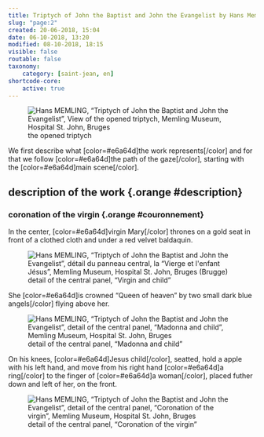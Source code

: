 ```yaml
---
title: Triptych of John the Baptist and John the Evangelist by Hans Memling
slug: "page:2"
created: 20-06-2018, 15:04
date: 06-10-2018, 13:20
modified: 08-10-2018, 18:15
visible: false
routable: false
taxonomy:
    category: [saint-jean, en]
shortcode-core:
    active: true
---
```

<figure><picture>
<source
sizes="(max-width: 767px) 98vw, (min-width: 959px) 50vw, 86vw"
srcset="
/user/sites/docs/pages/01.home/06.bruges/01.hopital-saint-jean/01.saint-jean/02.saint-jean_2/saint-jean_4-280.webp 280w,
/user/sites/docs/pages/01.home/06.bruges/01.hopital-saint-jean/01.saint-jean/02.saint-jean_2/saint-jean_4-380.webp 380w,
/user/sites/docs/pages/01.home/06.bruges/01.hopital-saint-jean/01.saint-jean/02.saint-jean_2/saint-jean_4-480.webp 480w,
/user/sites/docs/pages/01.home/06.bruges/01.hopital-saint-jean/01.saint-jean/02.saint-jean_2/saint-jean_4-640.webp 640w,
/user/sites/docs/pages/01.home/06.bruges/01.hopital-saint-jean/01.saint-jean/02.saint-jean_2/saint-jean_4-840.webp 840w,
/user/sites/docs/pages/01.home/06.bruges/01.hopital-saint-jean/01.saint-jean/02.saint-jean_2/saint-jean_4-1280.webp 1280w,
/user/sites/docs/pages/01.home/06.bruges/01.hopital-saint-jean/01.saint-jean/02.saint-jean_2/saint-jean_4-1600.webp 1600w,
/user/sites/docs/pages/01.home/06.bruges/01.hopital-saint-jean/01.saint-jean/02.saint-jean_2/saint-jean_4-1920.webp 1920w"
type="image/webp" />
<img
src="/user/sites/docs/pages/01.home/06.bruges/01.hopital-saint-jean/01.saint-jean/02.saint-jean_2/saint-jean_4-640.jpg" title="Hans MEMLING, “Triptych of John the Baptist and John the Evangelist”, View of the opened triptych, Memling Museum, Hospital St. John, Bruges" alt="Hans MEMLING, “Triptych of John the Baptist and John the Evangelist”, View of the opened triptych, Memling Museum, Hospital St. John, Bruges" class="class-70-img"
sizes="(max-width: 767px) 98vw, (min-width: 959px) 50vw, 86vw"
srcset="
/user/sites/docs/pages/01.home/06.bruges/01.hopital-saint-jean/01.saint-jean/02.saint-jean_2/saint-jean_4-280.jpg 280w,
/user/sites/docs/pages/01.home/06.bruges/01.hopital-saint-jean/01.saint-jean/02.saint-jean_2/saint-jean_4-380.jpg 380w,
/user/sites/docs/pages/01.home/06.bruges/01.hopital-saint-jean/01.saint-jean/02.saint-jean_2/saint-jean_4-480.jpg 480w,
/user/sites/docs/pages/01.home/06.bruges/01.hopital-saint-jean/01.saint-jean/02.saint-jean_2/saint-jean_4-640.jpg 640w,
/user/sites/docs/pages/01.home/06.bruges/01.hopital-saint-jean/01.saint-jean/02.saint-jean_2/saint-jean_4-840.jpg 840w,
/user/sites/docs/pages/01.home/06.bruges/01.hopital-saint-jean/01.saint-jean/02.saint-jean_2/saint-jean_4-1280.jpg 1280w,
/user/sites/docs/pages/01.home/06.bruges/01.hopital-saint-jean/01.saint-jean/02.saint-jean_2/saint-jean_4-1600.jpg 1600w,
/user/sites/docs/pages/01.home/06.bruges/01.hopital-saint-jean/01.saint-jean/02.saint-jean_2/saint-jean_4-1920.jpg 1920w">
</picture><figcaption>the opened triptych</figcaption></figure>

We first describe what [color=#e6a64d]the work represents[/color] and for that we follow [color=#e6a64d]the path of the gaze[/color], starting with the [color=#e6a64d]main scene[/color].

## description of the work {.orange #description}

### coronation of the virgin {.orange #couronnement}

In the center, [color=#e6a64d]virgin Mary[/color] thrones on a gold seat in front of a clothed cloth and under a red velvet baldaquin. 

<figure><picture>
<source
sizes="(max-width: 767px) 98vw, (min-width: 959px) 50vw, 86vw"
srcset="
/user/sites/docs/pages/01.home/06.bruges/01.hopital-saint-jean/01.saint-jean/02.saint-jean_2/vierge-280.webp 280w,
/user/sites/docs/pages/01.home/06.bruges/01.hopital-saint-jean/01.saint-jean/02.saint-jean_2/vierge-380.webp 380w,
/user/sites/docs/pages/01.home/06.bruges/01.hopital-saint-jean/01.saint-jean/02.saint-jean_2/vierge-480.webp 480w,
/user/sites/docs/pages/01.home/06.bruges/01.hopital-saint-jean/01.saint-jean/02.saint-jean_2/vierge-640.webp 640w,
/user/sites/docs/pages/01.home/06.bruges/01.hopital-saint-jean/01.saint-jean/02.saint-jean_2/vierge-840.webp 840w,
/user/sites/docs/pages/01.home/06.bruges/01.hopital-saint-jean/01.saint-jean/02.saint-jean_2/vierge-1280.webp 1280w,
/user/sites/docs/pages/01.home/06.bruges/01.hopital-saint-jean/01.saint-jean/02.saint-jean_2/vierge-1600.webp 1600w,
/user/sites/docs/pages/01.home/06.bruges/01.hopital-saint-jean/01.saint-jean/02.saint-jean_2/vierge-1920.webp 1920w"
type="image/webp" />
<img
src="/user/sites/docs/pages/01.home/06.bruges/01.hopital-saint-jean/01.saint-jean/02.saint-jean_2/vierge-640.jpg" title="Hans MEMLING, “Triptych of John the Baptist and John the Evangelist”, detail of the central panel, “Virgin and child”, Memling Museum, Hospital St. John, Bruges (Brugge)" alt="Hans MEMLING, “Triptych of John the Baptist and John the Evangelist”, détail du panneau central, la “Vierge et l'enfant Jésus”, Memling Museum, Hospital St. John, Bruges (Brugge)" class="class-40-img"
sizes="(max-width: 767px) 98vw, (min-width: 959px) 50vw, 86vw"
srcset="
/user/sites/docs/pages/01.home/06.bruges/01.hopital-saint-jean/01.saint-jean/02.saint-jean_2/vierge-280.jpg 280w,
/user/sites/docs/pages/01.home/06.bruges/01.hopital-saint-jean/01.saint-jean/02.saint-jean_2/vierge-380.jpg 380w,
/user/sites/docs/pages/01.home/06.bruges/01.hopital-saint-jean/01.saint-jean/02.saint-jean_2/vierge-480.jpg 480w,
/user/sites/docs/pages/01.home/06.bruges/01.hopital-saint-jean/01.saint-jean/02.saint-jean_2/vierge-640.jpg 640w,
/user/sites/docs/pages/01.home/06.bruges/01.hopital-saint-jean/01.saint-jean/02.saint-jean_2/vierge-840.jpg 840w,
/user/sites/docs/pages/01.home/06.bruges/01.hopital-saint-jean/01.saint-jean/02.saint-jean_2/vierge-1280.jpg 1280w,
/user/sites/docs/pages/01.home/06.bruges/01.hopital-saint-jean/01.saint-jean/02.saint-jean_2/vierge-1600.jpg 1600w,
/user/sites/docs/pages/01.home/06.bruges/01.hopital-saint-jean/01.saint-jean/02.saint-jean_2/vierge-1920.jpg 1920w">
</picture><figcaption>detail of the central panel, “Virgin and child”</figcaption></figure>

She [color=#e6a64d]is crowned “Queen of heaven” by two small dark blue angels[/color] flying above her.

<figure><picture>
<source
sizes="(max-width: 767px) 98vw, (min-width: 959px) 50vw, 86vw"
srcset="
/user/sites/docs/pages/01.home/06.bruges/01.hopital-saint-jean/01.saint-jean/02.saint-jean_2/deux-anges-280.webp 280w,
/user/sites/docs/pages/01.home/06.bruges/01.hopital-saint-jean/01.saint-jean/02.saint-jean_2/deux-anges-380.webp 380w,
/user/sites/docs/pages/01.home/06.bruges/01.hopital-saint-jean/01.saint-jean/02.saint-jean_2/deux-anges-480.webp 480w,
/user/sites/docs/pages/01.home/06.bruges/01.hopital-saint-jean/01.saint-jean/02.saint-jean_2/deux-anges-640.webp 640w,
/user/sites/docs/pages/01.home/06.bruges/01.hopital-saint-jean/01.saint-jean/02.saint-jean_2/deux-anges-840.webp 840w,
/user/sites/docs/pages/01.home/06.bruges/01.hopital-saint-jean/01.saint-jean/02.saint-jean_2/deux-anges-1280.webp 1280w,
/user/sites/docs/pages/01.home/06.bruges/01.hopital-saint-jean/01.saint-jean/02.saint-jean_2/deux-anges-1600.webp 1600w,
/user/sites/docs/pages/01.home/06.bruges/01.hopital-saint-jean/01.saint-jean/02.saint-jean_2/deux-anges-1920.webp 1920w"
type="image/webp" />
<img
src="/user/sites/docs/pages/01.home/06.bruges/01.hopital-saint-jean/01.saint-jean/02.saint-jean_2/deux-anges-640.jpg" title="Hans MEMLING, “Triptych of John the Baptist and John the Evangelist”, detail of the central panel, “Madonna and child”, Memling Museum, Hospital St. John, Bruges" alt="Hans MEMLING, “Triptych of John the Baptist and John the Evangelist”, detail of the central panel, “Madonna and child”, Memling Museum, Hospital St. John, Bruges" class="class-70-img"
sizes="(max-width: 767px) 98vw, (min-width: 959px) 50vw, 86vw"
srcset="
/user/sites/docs/pages/01.home/06.bruges/01.hopital-saint-jean/01.saint-jean/02.saint-jean_2/deux-anges-280.jpg 280w,
/user/sites/docs/pages/01.home/06.bruges/01.hopital-saint-jean/01.saint-jean/02.saint-jean_2/deux-anges-380.jpg 380w,
/user/sites/docs/pages/01.home/06.bruges/01.hopital-saint-jean/01.saint-jean/02.saint-jean_2/deux-anges-480.jpg 480w,
/user/sites/docs/pages/01.home/06.bruges/01.hopital-saint-jean/01.saint-jean/02.saint-jean_2/deux-anges-640.jpg 640w,
/user/sites/docs/pages/01.home/06.bruges/01.hopital-saint-jean/01.saint-jean/02.saint-jean_2/deux-anges-840.jpg 840w,
/user/sites/docs/pages/01.home/06.bruges/01.hopital-saint-jean/01.saint-jean/02.saint-jean_2/deux-anges-1280.jpg 1280w,
/user/sites/docs/pages/01.home/06.bruges/01.hopital-saint-jean/01.saint-jean/02.saint-jean_2/deux-anges-1600.jpg 1600w,
/user/sites/docs/pages/01.home/06.bruges/01.hopital-saint-jean/01.saint-jean/02.saint-jean_2/deux-anges-1920.jpg 1920w">
</picture><figcaption>detail of the central panel, “Madonna and child”</figcaption></figure>

On his knees, [color=#e6a64d]Jesus child[/color], seatted, hold a apple with his left hand, and move from his right hand [color=#e6a64d]a ring[/color] to the finger of [color=#e6a64d]a woman[/color], placed futher down and left of her, on the front.

<figure><picture>
<source
sizes="(max-width: 767px) 98vw, (min-width: 959px) 50vw, 86vw"
srcset="
/user/sites/docs/pages/01.home/06.bruges/01.hopital-saint-jean/01.saint-jean/02.saint-jean_2/enfant-jesus-280.webp 280w,
/user/sites/docs/pages/01.home/06.bruges/01.hopital-saint-jean/01.saint-jean/02.saint-jean_2/enfant-jesus-380.webp 380w,
/user/sites/docs/pages/01.home/06.bruges/01.hopital-saint-jean/01.saint-jean/02.saint-jean_2/enfant-jesus-480.webp 480w,
/user/sites/docs/pages/01.home/06.bruges/01.hopital-saint-jean/01.saint-jean/02.saint-jean_2/enfant-jesus-640.webp 640w,
/user/sites/docs/pages/01.home/06.bruges/01.hopital-saint-jean/01.saint-jean/02.saint-jean_2/enfant-jesus-840.webp 840w,
/user/sites/docs/pages/01.home/06.bruges/01.hopital-saint-jean/01.saint-jean/02.saint-jean_2/enfant-jesus-1280.webp 1280w,
/user/sites/docs/pages/01.home/06.bruges/01.hopital-saint-jean/01.saint-jean/02.saint-jean_2/enfant-jesus-1600.webp 1600w,
/user/sites/docs/pages/01.home/06.bruges/01.hopital-saint-jean/01.saint-jean/02.saint-jean_2/enfant-jesus-1920.webp 1920w"
type="image/webp" />
<img
src="/user/sites/docs/pages/01.home/06.bruges/01.hopital-saint-jean/01.saint-jean/02.saint-jean_2/enfant-jesus-640.jpg" title="Hans MEMLING, “Triptych of John the Baptist and John the Evangelist”, detail of the central panel, “Coronation of the virgin”, Memling Museum, Hospital St. John, Bruges" alt="Hans MEMLING, “Triptych of John the Baptist and John the Evangelist”, detail of the central panel, “Coronation of the virgin”, Memling Museum, Hospital St. John, Bruges" class="class-40-img"
sizes="(max-width: 767px) 98vw, (min-width: 959px) 50vw, 86vw"
srcset="
/user/sites/docs/pages/01.home/06.bruges/01.hopital-saint-jean/01.saint-jean/02.saint-jean_2/enfant-jesus-280.jpg 280w,
/user/sites/docs/pages/01.home/06.bruges/01.hopital-saint-jean/01.saint-jean/02.saint-jean_2/enfant-jesus-380.jpg 380w,
/user/sites/docs/pages/01.home/06.bruges/01.hopital-saint-jean/01.saint-jean/02.saint-jean_2/enfant-jesus-480.jpg 480w,
/user/sites/docs/pages/01.home/06.bruges/01.hopital-saint-jean/01.saint-jean/02.saint-jean_2/enfant-jesus-640.jpg 640w,
/user/sites/docs/pages/01.home/06.bruges/01.hopital-saint-jean/01.saint-jean/02.saint-jean_2/enfant-jesus-840.jpg 840w,
/user/sites/docs/pages/01.home/06.bruges/01.hopital-saint-jean/01.saint-jean/02.saint-jean_2/enfant-jesus-1280.jpg 1280w,
/user/sites/docs/pages/01.home/06.bruges/01.hopital-saint-jean/01.saint-jean/02.saint-jean_2/enfant-jesus-1600.jpg 1600w,
/user/sites/docs/pages/01.home/06.bruges/01.hopital-saint-jean/01.saint-jean/02.saint-jean_2/enfant-jesus-1920.jpg 1920w">
</picture><figcaption>detail of the central panel, “Coronation of the virgin”</figcaption></figure>